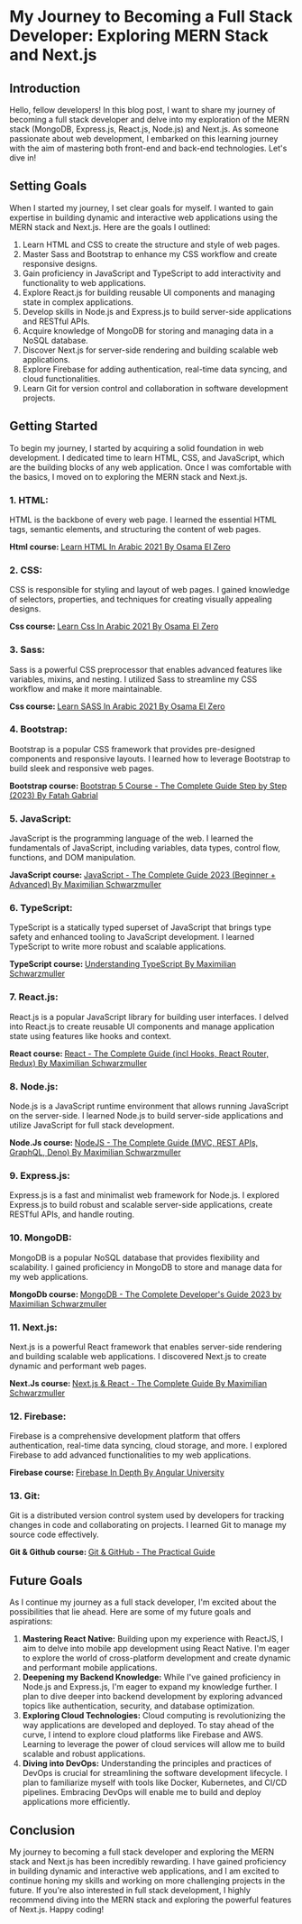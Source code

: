 <h1>My Journey to Becoming a Full Stack Developer: Exploring MERN Stack and Next.js</h1>

<h2>Introduction</h2>

<p>Hello, fellow developers! In this blog post, I want to share my journey of becoming a full stack developer and delve into my exploration of the MERN stack (MongoDB, Express.js, React.js, Node.js) and Next.js. As someone passionate about web development, I embarked on this learning journey with the aim of mastering both front-end and back-end technologies. Let's dive in!</p>

<h2>Setting Goals</h2>

<p>When I started my journey, I set clear goals for myself. I wanted to gain expertise in building dynamic and interactive web applications using the MERN stack and Next.js. Here are the goals I outlined:</p>

<ol>
  <li>Learn HTML and CSS to create the structure and style of web pages.</li>
  <li>Master Sass and Bootstrap to enhance my CSS workflow and create responsive designs.</li>
  <li>Gain proficiency in JavaScript and TypeScript to add interactivity and functionality to web applications.</li>
  <li>Explore React.js for building reusable UI components and managing state in complex applications.</li>
  <li>Develop skills in Node.js and Express.js to build server-side applications and RESTful APIs.</li>
  <li>Acquire knowledge of MongoDB for storing and managing data in a NoSQL database.</li>
  <li>Discover Next.js for server-side rendering and building scalable web applications.</li>
  <li>Explore Firebase for adding authentication, real-time data syncing, and cloud functionalities.</li>
  <li>Learn Git for version control and collaboration in software development projects.</li>
</ol>

<h2>Getting Started</h2>

<p>To begin my journey, I started by acquiring a solid foundation in web development. I dedicated time to learn HTML, CSS, and JavaScript, which are the building blocks of any web application. Once I was comfortable with the basics, I moved on to exploring the MERN stack and Next.js.</p>

<h3>1. HTML:</h3>

<p>HTML is the backbone of every web page. I learned the essential HTML tags, semantic elements, and structuring the content of web pages.</p>

<p><strong>Html course: </strong> <a target="_blank" href="https://www.youtube.com/watch?v=6QAELgirvjs&list=PLDoPjvoNmBAw_t_XWUFbBX-c9MafPk9ji">Learn HTML In Arabic 2021 By Osama El Zero</a></p>

<h3>2. CSS:</h3>

<p>CSS is responsible for styling and layout of web pages. I gained knowledge of selectors, properties, and techniques for creating visually appealing designs.</p>

<p><strong>Css course: </strong> <a target="_blank" href="https://www.youtube.com/watch?v=X1ulCwyhCVM&list=PLDoPjvoNmBAzjsz06gkzlSrlev53MGIKe">Learn Css In Arabic 2021 By Osama El Zero</a></p>

<h3>3. Sass:</h3>

<p>Sass is a powerful CSS preprocessor that enables advanced features like variables, mixins, and nesting. I utilized Sass to streamline my CSS workflow and make it more maintainable.</p>

<p><strong>Css course: </strong> <a target="_blank" href="https://www.youtube.com/watch?v=Di_RlcpkpN4&list=PLDoPjvoNmBAzlpyFHOaB3b-eubmF0TAV2">Learn SASS In Arabic 2021 By Osama El Zero</a></p>

<h3>4. Bootstrap:</h3>

<p>Bootstrap is a popular CSS framework that provides pre-designed components and responsive layouts. I learned how to leverage Bootstrap to build sleek and responsive web pages.</p>

<p><strong>Bootstrap course: </strong> <a target="_blank" href="https://www.udemy.com/course/the-complete-bootstrap-5-course-for-beginners-step-by-step/">Bootstrap 5 Course - The Complete Guide Step by Step (2023) By Fatah Gabrial</a></p>

<h3>5. JavaScript:</h3>

<p>JavaScript is the programming language of the web. I learned the fundamentals of JavaScript, including variables, data types, control flow, functions, and DOM manipulation.</p>

<p><strong>JavaScript course: </strong> <a target="_blank" href="https://www.udemy.com/course/javascript-the-complete-guide-2020-beginner-advanced/">JavaScript - The Complete Guide 2023 (Beginner + Advanced) By Maximilian Schwarzmuller</a></p>

<h3>6. TypeScript:</h3>

<p>TypeScript is a statically typed superset of JavaScript that brings type safety and enhanced tooling to JavaScript development. I learned TypeScript to write more robust and scalable applications.</p>

<p><strong>TypeScript course: </strong> <a target="_blank" href="https://www.udemy.com/course/understanding-typescript/">Understanding TypeScript By Maximilian Schwarzmuller</a></p>

<h3>7. React.js:</h3>

<p>React.js is a popular JavaScript library for building user interfaces. I delved into React.js to create reusable UI components and manage application state using features like hooks and context.</p>

<p><strong>React course: </strong> <a target="_blank" href="https://www.udemy.com/course/react-the-complete-guide-incl-redux/">React - The Complete Guide (incl Hooks, React Router, Redux) By Maximilian Schwarzmuller</a></p>

<h3>8. Node.js:</h3>

<p>Node.js is a JavaScript runtime environment that allows running JavaScript on the server-side. I learned Node.js to build server-side applications and utilize JavaScript for full stack development.</p>

<p><strong>Node.Js course: </strong> <a target="_blank" href="https://www.udemy.com/course/nodejs-the-complete-guide/">NodeJS - The Complete Guide (MVC, REST APIs, GraphQL, Deno) By Maximilian Schwarzmuller</a></p>

<h3>9. Express.js:</h3>

<p>Express.js is a fast and minimalist web framework for Node.js. I explored Express.js to build robust and scalable server-side applications, create RESTful APIs, and handle routing.</p>

<h3>10. MongoDB:</h3>

<p>MongoDB is a popular NoSQL database that provides flexibility and scalability. I gained proficiency in MongoDB to store and manage data for my web applications.</p>

<p><strong>MongoDb course: </strong> <a target="_blank" href="https://www.udemy.com/course/mongodb-the-complete-developers-guide/">MongoDB - The Complete Developer's Guide 2023 by Maximilian Schwarzmuller</a></p>

<h3>11. Next.js:</h3>

<p>Next.js is a powerful React framework that enables server-side rendering and building scalable web applications. I discovered Next.js to create dynamic and performant web pages.</p>

<p><strong>Next.Js course: </strong> <a target="_blank" href="https://www.udemy.com/course/nextjs-react-the-complete-guide/">Next.js & React - The Complete Guide By Maximilian Schwarzmuller</a></p>

<h3>12. Firebase:</h3>

<p>Firebase is a comprehensive development platform that offers authentication, real-time data syncing, cloud storage, and more. I explored Firebase to add advanced functionalities to my web applications.</p>

<p><strong>Firebase course: </strong> <a target="_blank" href="https://www.udemy.com/course/firebase-course/">Firebase In Depth By Angular University</a></p>

<h3>13. Git:</h3>

<p>Git is a distributed version control system used by developers for tracking changes in code and collaborating on projects. I learned Git to manage my source code effectively.</p>

<p><strong>Git & Github course: </strong> <a target="_blank" href="https://www.udemy.com/course/git-github-practical-guide/">Git & GitHub - The Practical Guide</a></p>

<h2>Future Goals</h2>

<p>
  As I continue my journey as a full stack developer, I'm excited about the possibilities that lie ahead. Here are some of my future goals and aspirations:
</p>

<ol>
  <li><strong>Mastering React Native:</strong> Building upon my experience with ReactJS, I aim to delve into mobile app development using React Native. I'm eager to explore the world of cross-platform development and create dynamic and performant mobile applications.</li>
  
  <li><strong>Deepening my Backend Knowledge:</strong> While I've gained proficiency in Node.js and Express.js, I'm eager to expand my knowledge further. I plan to dive deeper into backend development by exploring advanced topics like authentication, security, and database optimization.</li>
  
  <li><strong>Exploring Cloud Technologies:</strong> Cloud computing is revolutionizing the way applications are developed and deployed. To stay ahead of the curve, I intend to explore cloud platforms like Firebase and AWS. Learning to leverage the power of cloud services will allow me to build scalable and robust applications.</li>
  
  <li><strong>Diving into DevOps:</strong> Understanding the principles and practices of DevOps is crucial for streamlining the software development lifecycle. I plan to familiarize myself with tools like Docker, Kubernetes, and CI/CD pipelines. Embracing DevOps will enable me to build and deploy applications more efficiently.</li>
</ol>

<h2>Conclusion</h2>

<p>My journey to becoming a full stack developer and exploring the MERN stack and Next.js has been incredibly rewarding. I have gained proficiency in building dynamic and interactive web applications, and I am excited to continue honing my skills and working on more challenging projects in the future. If you're also interested in full stack development, I highly recommend diving into the MERN stack and exploring the powerful features of Next.js. Happy coding!</p>
